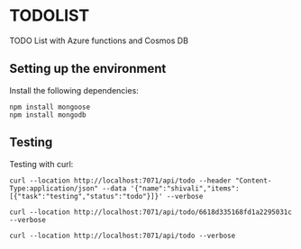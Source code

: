 # TODOLIST
TODO List with Azure functions and Cosmos DB

## Setting up the environment

Install the following dependencies:

```
npm install mongoose
npm install mongodb
```

## Testing

Testing with curl:

```
curl --location http://localhost:7071/api/todo --header "Content-Type:application/json" --data '{"name":"shivali","items":[{"task":"testing","status":"todo"}]}' --verbose

curl --location http://localhost:7071/api/todo/6618d335168fd1a2295031c --verbose

curl --location http://localhost:7071/api/todo --verbose
```
